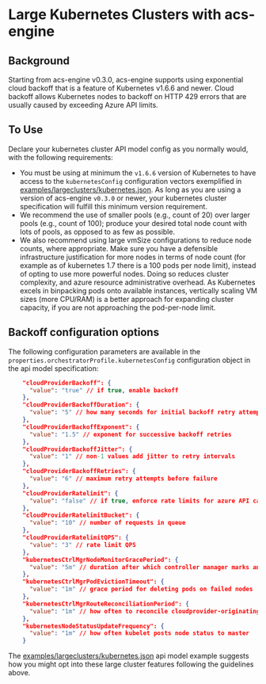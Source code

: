 # Large Kubernetes Clusters with acs-engine

## Background
Starting from acs-engine v0.3.0, acs-engine supports using exponential cloud backoff that is a feature of Kubernetes v1.6.6 and newer. Cloud backoff allows Kubernetes nodes to backoff on HTTP 429 errors that are usually caused by exceeding Azure API limits.

## To Use
Declare your kubernetes cluster API model config as you normally would, with the following requirements:
- You must be using at minimum the `v1.6.6` version of Kubernetes to have access to the `kubernetesConfig` configuration vectors exemplified in [examples/largeclusters/kubernetes.json](https://github.com/Telefonica/acs-engine/blob/master/examples/largeclusters/kubernetes.json). As long as you are using a version of acs-engine `v0.3.0` or newer, your kubernetes cluster specification will fulfill this minimum version requirement.
- We recommend the use of smaller pools (e.g., count of 20) over larger pools (e.g., count of 100); produce your desired total node count with lots of pools, as opposed to as few as possible.
- We also recommend using large vmSize configurations to reduce node counts, where appropriate. Make sure you have a defensible infrastructure justification for more nodes in terms of node count (for example as of kubernetes 1.7 there is a 100 pods per node limit), instead of opting to use more powerful nodes. Doing so reduces cluster complexity, and azure resource administrative overhead. As Kubernetes excels in binpacking pods onto available instances, vertically scaling VM sizes (more CPU/RAM) is a better approach for expanding cluster capacity, if you are not approaching the pod-per-node limit.

## Backoff configuration options
The following configuration parameters are available in the `properties.orchestratorProfile.kubernetesConfig` configuration object in the api model specification:

```json
    "cloudProviderBackoff": {
      "value": "true" // if true, enable backoff
    },
    "cloudProviderBackoffDuration": {
      "value": "5" // how many seconds for initial backoff retry attempt
    },
    "cloudProviderBackoffExponent": {
      "value": "1.5" // exponent for successive backoff retries
    },
    "cloudProviderBackoffJitter": {
      "value": "1" // non-1 values add jitter to retry intervals
    },
    "cloudProviderBackoffRetries": {
      "value": "6" // maximum retry attempts before failure
    },
    "cloudProviderRatelimit": {
      "value": "false" // if true, enforce rate limits for azure API calls
    },
    "cloudProviderRatelimitBucket": {
      "value": "10" // number of requests in queue
    },
    "cloudProviderRatelimitQPS": {
      "value": "3" // rate limit QPS
    },
    "kubernetesCtrlMgrNodeMonitorGracePeriod": {
      "value": "5m" // duration after which controller manager marks an AWOL node as NotReady
    },
    "kubernetesCtrlMgrPodEvictionTimeout": {
      "value": "1m" // grace period for deleting pods on failed nodes
    },
    "kubernetesCtrlMgrRouteReconciliationPeriod": {
      "value": "1m" // how often to reconcile cloudprovider-originating node routes
    },
    "kubernetesNodeStatusUpdateFrequency": {
      "value": "1m" // how often kubelet posts node status to master
    }
```
The [examples/largeclusters/kubernetes.json](https://github.com/Telefonica/acs-engine/blob/master/examples/largeclusters/kubernetes.json) api model example suggests how you might opt into these large cluster features following the guidelines above.